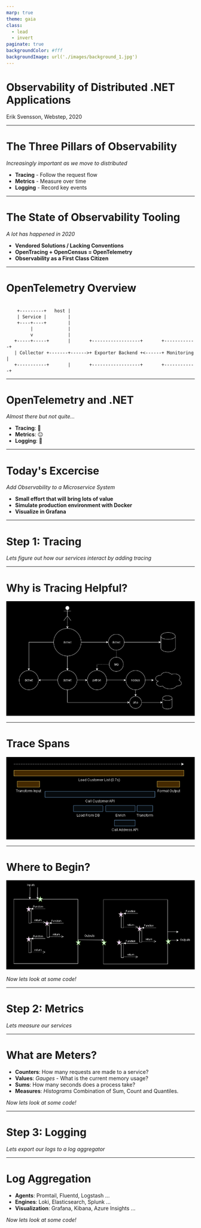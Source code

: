 ```yaml
---
marp: true
theme: gaia
class:
  - lead
  - invert
paginate: true
backgroundColor: #fff
backgroundImage: url('./images/background_1.jpg')
---
```


# Observability of Distributed .NET Applications

Erik Svensson, Webstep, 2020

---
<!-- backgroundImage: url('./images/background_2.jpg') -->

# The Three Pillars of Observability

_Increasingly important as we move to distributed_

- __Tracing__ - Follow the request flow
- __Metrics__ - Measure over time
- __Logging__ - Record key events

---

<!-- backgroundImage: url('./images/background_2.jpg') -->

# The State of Observability Tooling

_A lot has happened in 2020_

- __Vendored Solutions / Lacking Conventions__
- __OpenTracing + OpenCensus = OpenTelemetry__
- __Observability as a First Class Citizen__

---

<!-- backgroundImage: url('./images/background_2.jpg') -->

# OpenTelemetry Overview

```text

    +---------+   host | 
    | Service |        |
    +----+----+        |
         |             |
         v             |
   +-----+-----+       |       +------------------+       +------------+
   | Collector +-------+------>+ Exporter Backend +<------+ Monitoring |
   +-----------+       |       +------------------+       +------------+

```
---

<!-- backgroundImage: url('./images/background_1.jpg') -->

# OpenTelemetry and .NET

_Almost there but not quite..._

- __Tracing__: 🙂
- __Metrics__: 😐
- __Logging__: 🙁

---
<!-- backgroundImage: url('./images/background_1.jpg') -->

# Today's Excercise

_Add Observability to a Microservice System_

- __Small effort that will bring lots of value__
- __Simulate production environment with Docker__
- __Visualize in Grafana__

---
<!-- backgroundImage: url('./images/background_3.jpg') -->

# Step 1: Tracing

_Lets figure out how our services interact by adding tracing_

---
# Why is Tracing Helpful?

![width:100%](./images/polyglot.PNG)

---
# Trace Spans

![width:100%](./images/spans.PNG)

---
# Where to Begin?

![width:100%](./images/trace_edges.PNG)

_Now lets look at some code!_

---
<!-- backgroundImage: url('./images/background_4.jpg') -->
# Step 2: Metrics

_Lets measure our services_

---
# What are Meters?

- __Counters__: How many requests are made to a service?
- __Values__: _Gauges_ - What is the current memory usage?
- __Sums__: How many seconds does a process take?
- __Measures__: _Histograms_ Combination of Sum, Count and Quantiles.

_Now lets look at some code!_

---

<!-- backgroundImage: url('./images/background_5.jpg') -->
# Step 3: Logging
_Lets export our logs to a log aggregator_

---
# Log Aggregation

- __Agents__: Promtail, Fluentd, Logstash ...
- __Engines__: Loki, Elasticsearch, Splunk ...
- __Visualization__: Grafana, Kibana, Azure Insights ...

_Now lets look at some code!_
